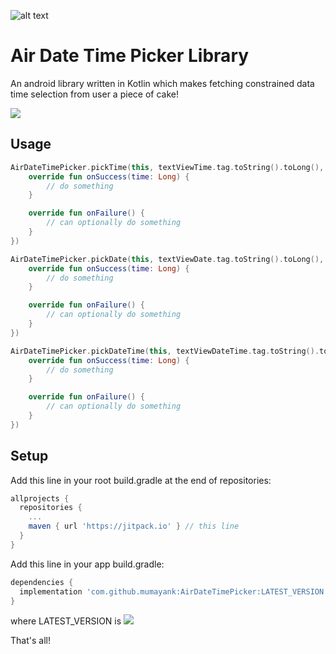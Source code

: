 ![alt text](https://images.unsplash.com/photo-1533749047139-189de3cf06d3?ixlib=rb-1.2.1&ixid=eyJhcHBfaWQiOjEyMDd9&auto=format&fit=crop&w=676&q=80 "Logo")

# Air Date Time Picker Library 

An android library written in Kotlin which makes fetching constrained data time selection from user a piece of cake!

[![](https://jitpack.io/v/mumayank/AirDateTimePicker.svg)](https://jitpack.io/#mumayank/AirDateTimePicker)

## Usage
```kotlin
AirDateTimePicker.pickTime(this, textViewTime.tag.toString().toLong(), null, System.currentTimeMillis(), false, false, object: AirDateTimePicker.Callback {
    override fun onSuccess(time: Long) {
        // do something
    }

    override fun onFailure() {
        // can optionally do something
    }
})

AirDateTimePicker.pickDate(this, textViewDate.tag.toString().toLong(), null, System.currentTimeMillis(), object: AirDateTimePicker.Callback {
    override fun onSuccess(time: Long) {
        // do something
    }

    override fun onFailure() {
        // can optionally do something
    }
})

AirDateTimePicker.pickDateTime(this, textViewDateTime.tag.toString().toLong(), null, System.currentTimeMillis(), object: AirDateTimePicker.Callback {
    override fun onSuccess(time: Long) {
        // do something
    }

    override fun onFailure() {
        // can optionally do something
    }
})
```

## Setup
Add this line in your root build.gradle at the end of repositories:

```gradle
allprojects {
  repositories {
    ...
    maven { url 'https://jitpack.io' } // this line
  }
}
  ```
Add this line in your app build.gradle:
```gradle
dependencies {
  implementation 'com.github.mumayank:AirDateTimePicker:LATEST_VERSION' // this line
}
```
where LATEST_VERSION is [![](https://jitpack.io/v/mumayank/AirDateTimePicker.svg)](https://jitpack.io/#mumayank/AirDateTimePicker)

That's all!
